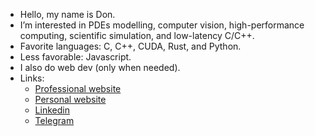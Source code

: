 - Hello, my name is Don.
- I’m interested in PDEs modelling, computer vision, high-performance computing, scientific simulation, and low-latency C/C++.
- Favorite languages: C, C++, CUDA, Rust, and Python.
- Less favorable: Javascript.
- I also do web dev (only when needed).
- Links:
  * [Professional website](https://ddonle.com/)
  * [Personal website](https://neumanncondition.com/)
  * [Linkedin](https://www.linkedin.com/in/don-d-le/)
  * [Telegram](https://t.me/doodle_04)

<!---
Continuum3416/Continuum3416 is a ✨ special ✨ repository because its `README.md` (this file) appears on your GitHub profile.
You can click the Preview link to take a look at your changes.
--->
